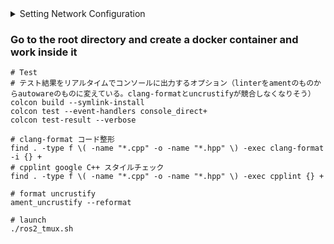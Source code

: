 <details>

<summary>Setting Network Configuration</summary>

- [DDS settings for ROS 2 and Autoware](https://autowarefoundation.github.io/autoware-documentation/main/installation/additional-settings-for-developers/network-configuration/dds-settings/)
- [Enable `multicast` on `lo`](https://autowarefoundation.github.io/autoware-documentation/main/installation/additional-settings-for-developers/network-configuration/enable-multicast-for-lo/)

</details>

### Go to the root directory and create a docker container and work inside it

```
# Test
# テスト結果をリアルタイムでコンソールに出力するオプション（linterをamentのものからautowareのものに変えている。clang-formatとuncrustifyが競合しなくなりそう）
colcon build --symlink-install
colcon test --event-handlers console_direct+
colcon test-result --verbose
```

```
# clang-format コード整形
find . -type f \( -name "*.cpp" -o -name "*.hpp" \) -exec clang-format -i {} +
# cpplint google C++ スタイルチェック
find . -type f \( -name "*.cpp" -o -name "*.hpp" \) -exec cpplint {} +
```

```
# format uncrustify
ament_uncrustify --reformat
```

```
# launch
./ros2_tmux.sh
```
